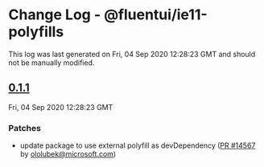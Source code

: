 # Change Log - @fluentui/ie11-polyfills

This log was last generated on Fri, 04 Sep 2020 12:28:23 GMT and should not be manually modified.

<!-- Start content -->

## [0.1.1](https://github.com/microsoft/fluentui/tree/@fluentui/ie11-polyfills_v0.1.1)

Fri, 04 Sep 2020 12:28:23 GMT

### Patches

- update package to use external polyfill as devDependency ([PR #14567](https://github.com/microsoft/fluentui/pull/14567) by ololubek@microsoft.com)
